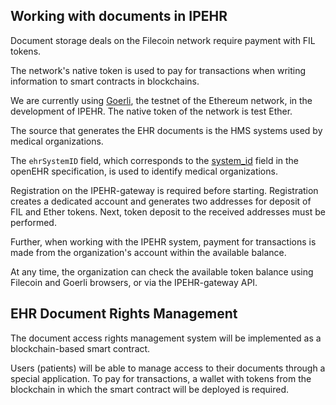 ## Working with documents in IPEHR

Document storage deals on the Filecoin network require payment with FIL tokens.

The network's native token is used to pay for transactions when writing information to smart contracts in blockchains. 

We are currently using [Goerli](https://goerli.net/), the testnet of the Ethereum network, in the development of IPEHR. The native token of the network is test Ether. 

The source that generates the EHR documents is the HMS systems used by medical organizations.

The `ehrSystemID` field, which corresponds to the [system_id](https://specifications.openehr.org/releases/BASE/latest/architecture_overview.html#_system_identity) field in the openEHR specification, is used to identify medical organizations.

Registration on the IPEHR-gateway is required before starting. Registration creates a dedicated account and generates two addresses for deposit of FIL and Ether tokens. Next, token deposit to the received addresses must be performed.

Further, when working with the IPEHR system, payment for transactions is made from the organization's account within the available balance.

At any time, the organization can check the available token balance using Filecoin and Goerli browsers, or via the IPEHR-gateway API.

## EHR Document Rights Management

The document access rights management system will be implemented as a blockchain-based smart contract.

Users (patients) will be able to manage access to their documents through a special application. To pay for transactions, a wallet with tokens from the blockchain in which the smart contract will be deployed is required.